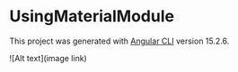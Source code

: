 # UsingMaterialModule

This project was generated with [Angular CLI](https://github.com/angular/angular-cli) version 15.2.6.


![Alt text](image link)
